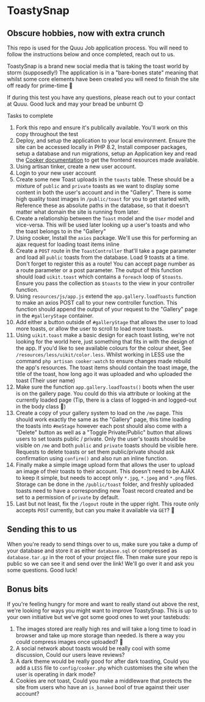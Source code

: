 # ToastySnap
## Obscure hobbies, now with extra crunch

This repo is used for the Quuu Job application process. You will need to follow the instructions below and once completed, reach out to us.

ToastySnap is a brand new social media that is taking the toast world by storm (supposedly!) The application is in a "bare-bones state" meaning that whilst some core elements have been created you will need to finish the site off ready for prime-time 🍞

If during this test you have any questions, please reach out to your contact at Quuu. Good luck and may your bread be unburnt 😊

Tasks to complete
1. Fork this repo and ensure it's publically available. You'll work on this copy throughout the test
2. Deploy, and setup the application to your local environment. Ensure the site can be accessed locally in PHP 8.2, Install composer packages, setup a database and run migrations, setup an Application key and read the [Cooker documentation](https://github.com/genericmilk/cooker) to get the frontend resources made available.
3. Using artisan tinker, create a new user account.
4. Login to your new user account
5. Create some new Toast uploads in the `toasts` table. These should be a mixture of `public` and `private` toasts as we want to display some content in both the user's account and in the "Gallery". There is some high quality toast images in `/public/toast` for you to get started with, Reference these as absolute paths in the database, so that it doesn't matter what domain the site is running from later.
6. Create a relationship between the `Toast` model and the `User` model and vice-versa. This will be used later looking up a user's toasts and who the toast belongs to in the "Gallery"
7. Using cooker, Install the `axios` package. We'll use this for performing an ajax request for loading toast items inline
8. Create a `POST` route in the `ToastController` that'll take a page parameter and load all `public` toasts from the database. Load 9 toasts at a time. Don't forget to register this as a route! You can accept page number as a route parameter or a post parameter. The output of this function should load `uikit.toast` which contains a `foreach` loop of `$toasts`. Ensure you pass the collection as `$toasts` to the view in your controller function.
9. Using `resources/js/app.js` extend the `app.gallery.loadToasts` function to make an axios POST call to your new controller function. This function should append the output of your request to the "Gallery" page in the `#galleryStage` container. 
10. Add either a button outside of `#galleryStage` that allows the user to load more toasts, or allow the user to scroll to load more toasts.
11. Using `uikit.toast` make a basic design for each toast listing, we're not looking for the world here, just something that fits in with the design of the app. If you'd like to see available colours for the colour sheet, See `/resources/less/uikit/color.less`. Whilst working in LESS use the command `php artisan cooker:watch` to ensure changes made rebuild the app's resources. The toast items should contain the toast image, the title of the toast, how long ago it was uploaded and who uploaded the toast (Their user name)
12. Make sure the function `app.gallery.loadToasts()` boots when the user is on the gallery page. You could do this via attribute or looking at the currently loaded page (Tip, there is a class of logged-in and logged-out in the body class 👀)
12. Create a copy of your gallery system to load on the `/me` page. This should work exactly the same as the "Gallery" page, this time loading the toasts into `#meStage` however each post should also come with a "Delete" button as well as a "Toggle Private/Public" button that allows users to set toasts public / private. Only the user's toasts should be visible on `/me` and both `public` and `private` toasts should be visible here. Requests to delete toasts or set them public/private should ask confirmation using `confirm()` and also run an inline function.
13. Finally make a simple image upload form that allows the user to upload an image of their toasts to their account. This doesn't need to be AJAX to keep it simple, but needs to accept only `*.jpg`, `*.jpeg` and `*.png` files. Storage can be done in the `/public/toast` folder, and freshly uploaded toasts need to have a corresponding new Toast record created and be set to a permission of `private` by default.
14. Last but not least, fix the `/logout` route in the upper right. This route only accepts `POST` currently, but can you make it available via `GET`? 👀

## Sending this to us
When you're ready to send things over to us, make sure you take a dump of your database and store it as either `database.sql` or compressed as `database.tar.gz` in the root of your project file. Then make sure your repo is public so we can see it and send over the link! We'll go over it and ask you some questions. Good luck!

## Bonus bits
If you're feeling hungry for more and want to really stand out above the rest, we're looking for ways you might want to improve ToastySnap. This is up to your own initiative but we've got some good ones to wet your tastebuds:

1. The images stored are really high res and will take a long time to load in browser and take up more storage than needed. Is there a way you could compress images once uploaded? 👀
2. A social network about toasts would be really cool with some discussion, Could our users leave reviews?
3. A dark theme would be really good for after dark toasting, Could you add a `LESS` file to `config/cooker.php` which customises the site when the user is operating in dark mode?
4. Cookies are not toast, Could you make a middleware that protects the site from users who have an `is_banned` bool of true against their user account?